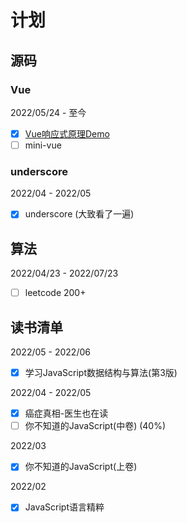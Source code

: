 # 计划

## 源码 

### Vue

2022/05/24 - 至今

- [x] [Vue响应式原理Demo](https://github.com/w2xi/vue-reactivity-demo/)
- [ ] mini-vue 

### underscore

2022/04 - 2022/05

- [x] underscore (大致看了一遍)

## 算法

2022/04/23 - 2022/07/23

- [ ] leetcode 200+

## 读书清单

2022/05 - 2022/06

- [x] 学习JavaScript数据结构与算法(第3版)

2022/04 - 2022/05

- [x] 癌症真相-医生也在读
- [ ] 你不知道的JavaScript(中卷) (40%)

2022/03

- [x] 你不知道的JavaScript(上卷)

2022/02

- [x] JavaScript语言精粹